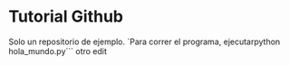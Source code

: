 # Tutorial Github
 Solo un repositorio de ejemplo.
 `Para correr el programa, ejecutarpython hola_mundo.py```
 otro edit
